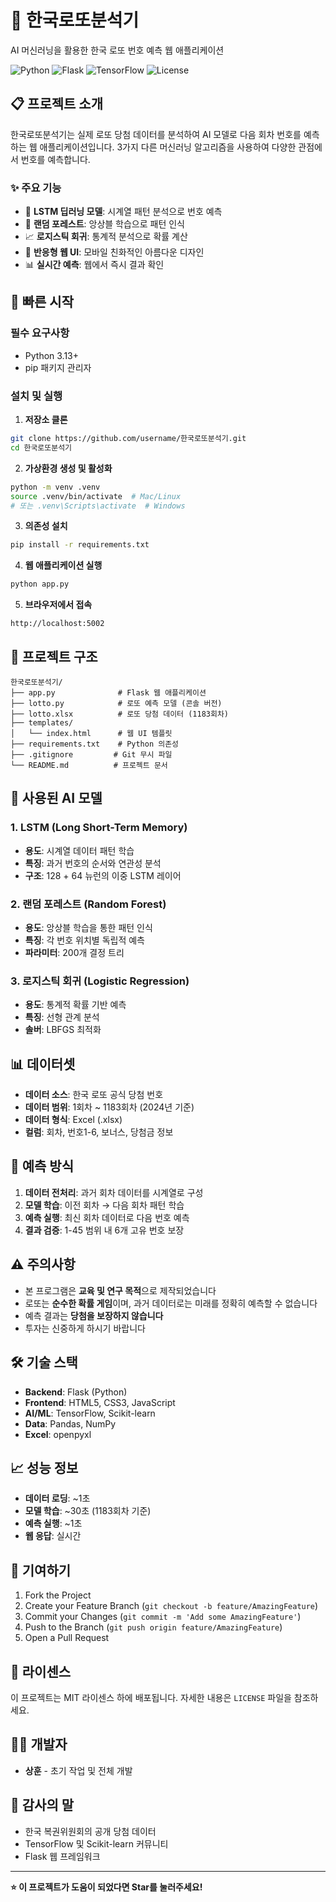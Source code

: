 # 🎱 한국로또분석기

AI 머신러닝을 활용한 한국 로또 번호 예측 웹 애플리케이션

![Python](https://img.shields.io/badge/python-v3.13+-blue.svg)
![Flask](https://img.shields.io/badge/flask-v2.0+-green.svg)
![TensorFlow](https://img.shields.io/badge/tensorflow-v2.0+-orange.svg)
![License](https://img.shields.io/badge/license-MIT-blue.svg)

## 📋 프로젝트 소개

한국로또분석기는 실제 로또 당첨 데이터를 분석하여 AI 모델로 다음 회차 번호를 예측하는 웹 애플리케이션입니다. 3가지 다른 머신러닝 알고리즘을 사용하여 다양한 관점에서 번호를 예측합니다.

### ✨ 주요 기능

- 🧠 **LSTM 딥러닝 모델**: 시계열 패턴 분석으로 번호 예측
- 🌳 **랜덤 포레스트**: 앙상블 학습으로 패턴 인식
- 📈 **로지스틱 회귀**: 통계적 분석으로 확률 계산
- 🎨 **반응형 웹 UI**: 모바일 친화적인 아름다운 디자인
- 📊 **실시간 예측**: 웹에서 즉시 결과 확인

## 🚀 빠른 시작

### 필수 요구사항

- Python 3.13+
- pip 패키지 관리자

### 설치 및 실행

1. **저장소 클론**
```bash
git clone https://github.com/username/한국로또분석기.git
cd 한국로또분석기
```

2. **가상환경 생성 및 활성화**
```bash
python -m venv .venv
source .venv/bin/activate  # Mac/Linux
# 또는 .venv\Scripts\activate  # Windows
```

3. **의존성 설치**
```bash
pip install -r requirements.txt
```

4. **웹 애플리케이션 실행**
```bash
python app.py
```

5. **브라우저에서 접속**
```
http://localhost:5002
```

## 📁 프로젝트 구조

```
한국로또분석기/
├── app.py              # Flask 웹 애플리케이션
├── lotto.py            # 로또 예측 모델 (콘솔 버전)
├── lotto.xlsx          # 로또 당첨 데이터 (1183회차)
├── templates/
│   └── index.html      # 웹 UI 템플릿
├── requirements.txt    # Python 의존성
├── .gitignore         # Git 무시 파일
└── README.md          # 프로젝트 문서
```

## 🤖 사용된 AI 모델

### 1. LSTM (Long Short-Term Memory)
- **용도**: 시계열 데이터 패턴 학습
- **특징**: 과거 번호의 순서와 연관성 분석
- **구조**: 128 + 64 뉴런의 이중 LSTM 레이어

### 2. 랜덤 포레스트 (Random Forest)
- **용도**: 앙상블 학습을 통한 패턴 인식
- **특징**: 각 번호 위치별 독립적 예측
- **파라미터**: 200개 결정 트리

### 3. 로지스틱 회귀 (Logistic Regression)
- **용도**: 통계적 확률 기반 예측
- **특징**: 선형 관계 분석
- **솔버**: LBFGS 최적화

## 📊 데이터셋

- **데이터 소스**: 한국 로또 공식 당첨 번호
- **데이터 범위**: 1회차 ~ 1183회차 (2024년 기준)
- **데이터 형식**: Excel (.xlsx)
- **컬럼**: 회차, 번호1-6, 보너스, 당첨금 정보

## 🎯 예측 방식

1. **데이터 전처리**: 과거 회차 데이터를 시계열로 구성
2. **모델 학습**: 이전 회차 → 다음 회차 패턴 학습
3. **예측 실행**: 최신 회차 데이터로 다음 번호 예측
4. **결과 검증**: 1-45 범위 내 6개 고유 번호 보장

## ⚠️ 주의사항

- 본 프로그램은 **교육 및 연구 목적**으로 제작되었습니다
- 로또는 **순수한 확률 게임**이며, 과거 데이터로는 미래를 정확히 예측할 수 없습니다
- 예측 결과는 **당첨을 보장하지 않습니다**
- 투자는 신중하게 하시기 바랍니다

## 🛠️ 기술 스택

- **Backend**: Flask (Python)
- **Frontend**: HTML5, CSS3, JavaScript
- **AI/ML**: TensorFlow, Scikit-learn
- **Data**: Pandas, NumPy
- **Excel**: openpyxl

## 📈 성능 정보

- **데이터 로딩**: ~1초
- **모델 학습**: ~30초 (1183회차 기준)
- **예측 실행**: ~1초
- **웹 응답**: 실시간

## 🤝 기여하기

1. Fork the Project
2. Create your Feature Branch (`git checkout -b feature/AmazingFeature`)
3. Commit your Changes (`git commit -m 'Add some AmazingFeature'`)
4. Push to the Branch (`git push origin feature/AmazingFeature`)
5. Open a Pull Request

## 📝 라이센스

이 프로젝트는 MIT 라이센스 하에 배포됩니다. 자세한 내용은 `LICENSE` 파일을 참조하세요.

## 👨‍💻 개발자

- **상훈** - 초기 작업 및 전체 개발

## 🙏 감사의 말

- 한국 복권위원회의 공개 당첨 데이터
- TensorFlow 및 Scikit-learn 커뮤니티
- Flask 웹 프레임워크

---

**⭐ 이 프로젝트가 도움이 되었다면 Star를 눌러주세요!**
